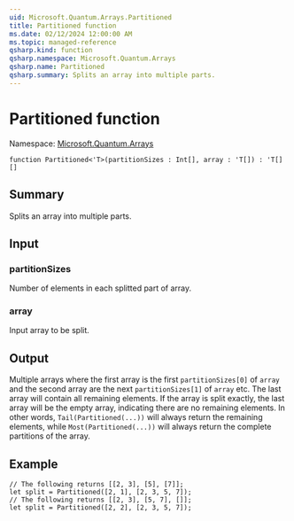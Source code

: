 ```yaml
---
uid: Microsoft.Quantum.Arrays.Partitioned
title: Partitioned function
ms.date: 02/12/2024 12:00:00 AM
ms.topic: managed-reference
qsharp.kind: function
qsharp.namespace: Microsoft.Quantum.Arrays
qsharp.name: Partitioned
qsharp.summary: Splits an array into multiple parts.
---
```


# Partitioned function

Namespace: [Microsoft.Quantum.Arrays](xref:Microsoft.Quantum.Arrays)

```qsharp
function Partitioned<'T>(partitionSizes : Int[], array : 'T[]) : 'T[][]
```

## Summary
Splits an array into multiple parts.

## Input
### partitionSizes
Number of elements in each splitted part of array.
### array
Input array to be split.

## Output
Multiple arrays where the first array is the first `partitionSizes[0]` of `array`
and the second array are the next `partitionSizes[1]` of `array` etc. The last array
will contain all remaining elements. If the array is split exactly, the
last array will be the empty array, indicating there are no remaining elements.
In other words, `Tail(Partitioned(...))` will always return the remaining
elements, while `Most(Partitioned(...))` will always return the complete
partitions of the array.

## Example
```qsharp
// The following returns [[2, 3], [5], [7]];
let split = Partitioned([2, 1], [2, 3, 5, 7]);
// The following returns [[2, 3], [5, 7], []];
let split = Partitioned([2, 2], [2, 3, 5, 7]);
```
